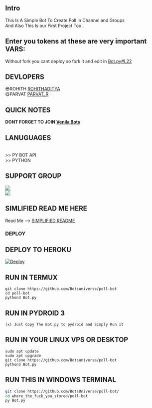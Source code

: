 ## Intro
  <body>This Is A Simple Bot To Create Poll In Channel and Groups <br> And Also This Is our First Project Too..

  
## Enter you tokens at these are very important VARS:
  Without fork you cant deploy so fork it and edit in [Bot.py#L22](https://github.com/BotsUniverse/poll-bot/blob/main/Bot.py#L22)
  
## DEVLOPERS
😎ROHITH [ROHITHADITYA](https://telegram.me/rohithaditya) <br> 😋PARVAT [PARVAT_R](https://telegram.me/Parvat_R)

## QUICK NOTES
**DONT FORGET TO JOIN [Venila Bots](https://telegram.me/venilabots)**

## LANUGUAGES
<br>
>> PY BOT API
<br>
>> PYTHON 

## SUPPORT GROUP
<a href="https://t.me/venilabots"><img src="https://img.shields.io/badge/Join-Telegram%20Channel-blue.svg?logo=telegram"></a><br>
<a href="https://t.me/venilabots1"><img src="https://img.shields.io/badge/Join-Telegram%20Group-blue.svg?logo=telegram"></a><br>

## SIMLIFIED READ ME HERE
  
Read Me --> [SIMPLIFIED README](https://springreen.ga/pollbot-docs)<br>
### DEPLOY
 ## DEPLOY TO HEROKU <br>
[![Deploy](https://www.herokucdn.com/deploy/button.svg)](http://springreen.ga/pollbot-docs/#getting_started)

 ## RUN IN TERMUX 
```
git clone https://github.com/Botsuniverse/poll-bot
cd poll-bot
python3 Bot.py
```
      
 ## RUN IN PYDROID 3 <br>
    (x) Just Copy The Bot.py to pydroid and Simply Run it 
      
 ## RUN IN YOUR LINUX VPS OR DESKTOP 
    
```
sudo apt update
sudo apt upgrade
git clone https://github.com/Botsuniverse/poll-bot
python3 Bot.py
```
      
 ## RUN THIS IN WINDOWS TERMINAL
 
```bash
git clone https://github.com/BotsUniverse/poll-bot/
cd where_the_fuck_you_stored/poll-bot
py Bot.py
```
